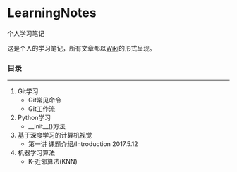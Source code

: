 # LearningNotes
个人学习笔记

这是个人的学习笔记，所有文章都以[Wiki](https://github.com/william-hyx/NotesOfLearning/wiki)的形式呈现。

### 目录

---

1. Git学习
	- Git常见命令
	- Git工作流
2. Python学习
	- \_\_init\_\_()方法
3. 基于深度学习的计算机视觉
	- 第一讲 课题介绍/Introduction 2017.5.12
4. 机器学习算法
	- K-近邻算法(KNN)